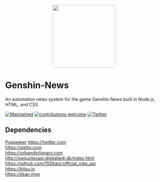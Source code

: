 <p align="center"><img src="https://genshinnews.com/paimon.png" width="200"></p>  

# Genshin-News
An automation news system for the game Genshin News built in Node.js, HTML, and CSS

[![Maintained](https://img.shields.io/maintenance/yes/2020)](https://github.com/ptrlrd/Genshin-News/commits/main) 
[![contributions welcome](https://img.shields.io/badge/contributions-welcome-brightgreen.svg?style=flat)](https://github.com/ptrlrd/Genshin-News/issues) 
[![Twitter](https://img.shields.io/twitter/follow/ptrlrd)](https://twitter.com/ptrlrd) 

## Dependencies
[Puppeteer](https://github.com/puppeteer/puppeteer)
https://twitter.com   
https://giphy.com   
https://urbandictionary.com   
http://swquotesapi.digitaljedi.dk/index.html   
https://github.com/15Dkatz/official_joke_api   
https://kitsu.io   
https://jikan.moe   
